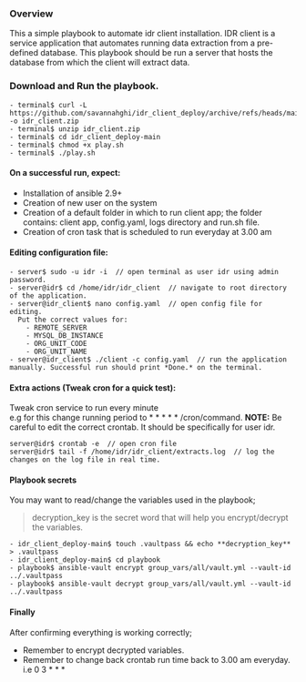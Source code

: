 ### Overview
This a simple playbook to automate idr client installation. IDR client is a service application that automates running data extraction from a pre-defined database. This playbook should be run a server that hosts the database from which the client will extract data.


### Download and Run the playbook.
```
- terminal$ curl -L https://github.com/savannahghi/idr_client_deploy/archive/refs/heads/main.zip -o idr_client.zip
- terminal$ unzip idr_client.zip
- terminal$ cd idr_client_deploy-main
- terminal$ chmod +x play.sh
- terminal$ ./play.sh
```
#### On a successful run, expect:
- Installation of ansible 2.9+
- Creation of new user on the system
- Creation of a default folder in which to run client app; the folder contains:
  client app, config.yaml, logs directory and run.sh file.
- Creation of cron task that is scheduled to run everyday at 3.00 am

#### Editing configuration file:

```
- server$ sudo -u idr -i  // open terminal as user idr using admin password.
- server@idr$ cd /home/idr/idr_client  // navigate to root directory of the application.
- server@idr_client$ nano config.yaml  // open config file for editing. 
  Put the correct values for:
    - REMOTE_SERVER
    - MYSQL_DB_INSTANCE
    - ORG_UNIT_CODE
    - ORG_UNIT_NAME
- server@idr_client$ ./client -c config.yaml  // run the application manually. Successful run should print *Done.* on the terminal.
```

#### Extra actions (Tweak cron for a quick test):
Tweak cron service to run every minute \
e.g for this change running period to  * * * * * /cron/command.
**NOTE:** Be careful to edit the correct crontab. It should be specifically for user idr.
```
server@idr$ crontab -e  // open cron file
server@idr$ tail -f /home/idr/idr_client/extracts.log  // log the changes on the log file in real time.
```
#### Playbook secrets

You may want to read/change the variables used in the playbook; 
> decryption_key is the secret word that will help you encrypt/decrypt the variables. 
```
- idr_client_deploy-main$ touch .vaultpass && echo **decryption_key** > .vaultpass 
- idr_client_deploy-main$ cd playbook 
- playbook$ ansible-vault encrypt group_vars/all/vault.yml --vault-id ../.vaultpass 
- playbook$ ansible-vault decrypt group_vars/all/vault.yml --vault-id ../.vaultpass 
```

#### Finally
After confirming everything is working correctly;
- Remember to encrypt decrypted variables.
- Remember to change back crontab run time back to 3.00 am everyday. i.e  0 3 * * *


